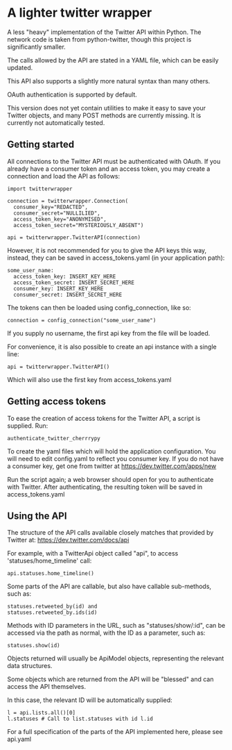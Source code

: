 A lighter twitter wrapper
======================

A less "heavy" implementation of the Twitter API within Python. The network code is 
taken from python-twitter, though this project is significantly smaller.

The calls allowed by the API are stated in a YAML file, which can be easily updated.

This API also supports a slightly more natural syntax than many others. 

OAuth authentication is supported by default. 

This version does not yet contain utilities to make it easy to save your Twitter objects, 
and many POST methods are currently missing. It is currently not automatically tested.

Getting started
----------------------

All connections to the Twitter API must be authenticated with OAuth. If you already have
a consumer token and an access token, you may create a connection and load the API as 
follows:

    import twitterwrapper 

    connection = twitterwrapper.Connection(
      consumer_key="REDACTED",
      consumer_secret="NULLILIED",
      access_token_key="ANONYMISED",
      access_token_secret="MYSTERIOUSLY_ABSENT")

    api = twitterwrapper.TwitterAPI(connection)

However, it is not recommended for you to give the API keys this way, instead, they can be
saved in access_tokens.yaml (in your application path):
      
    some_user_name:
      access_token_key: INSERT_KEY_HERE
      access_token_secret: INSERT_SECRET_HERE
      consumer_key: INSERT_KEY_HERE
      consumer_secret: INSERT_SECRET_HERE

The tokens can then be loaded using config_connection, like so:

    connection = config_connection("some_user_name")

If you supply no username, the first api key from the file will be loaded.

For convenience, it is also possible to create an api instance with a single line:

    api = twitterwrapper.TwitterAPI()

Which will also use the first key from access_tokens.yaml
 
Getting access tokens
----------------------

To ease the creation of access tokens for the Twitter API, a script is supplied. Run:

    authenticate_twitter_cherrrypy

To create the yaml files which will hold the application configuration. You will need to edit
config.yaml to reflect you consumer key. If you do not have a consumer key, get one from twitter
at https://dev.twitter.com/apps/new

Run the script again; a web browser should open for you to authenticate with Twitter. After 
authenticating, the resulting token will be saved in access_tokens.yaml

Using the API
----------------------

The structure of the API calls available closely matches that provided by Twitter at:
    https://dev.twitter.com/docs/api

For example, with a TwitterApi object called "api", to access 'statuses/home_timeline' call:

    api.statuses.home_timeline()

Some parts of the API are callable, but also have callable sub-methods, such as:

    statuses.retweeted_by(id) and
    statuses.retweeted_by.ids(id)

Methods with ID parameters in the URL, such as "statuses/show/:id", can be accessed via 
the path as normal, with the ID as a parameter, such as:

    statuses.show(id)

Objects returned will usually be ApiModel objects, representing the relevant data structures.

Some objects which are returned from the API will be "blessed" and can access the API themselves.
 
In this case, the relevant ID will be automatically supplied:

    l = api.lists.all()[0]
    l.statuses # Call to list.statuses with id l.id

For a full specification of the parts of the API implemented here, please see api.yaml

